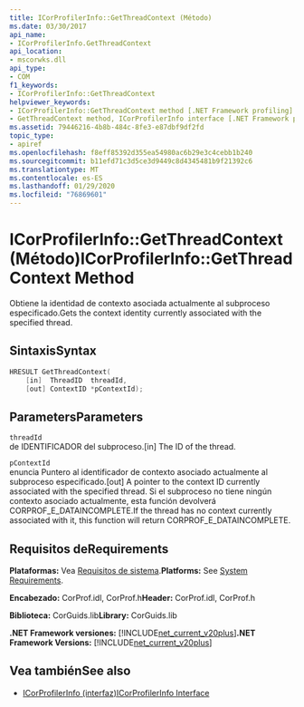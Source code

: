 ```yaml
---
title: ICorProfilerInfo::GetThreadContext (Método)
ms.date: 03/30/2017
api_name:
- ICorProfilerInfo.GetThreadContext
api_location:
- mscorwks.dll
api_type:
- COM
f1_keywords:
- ICorProfilerInfo::GetThreadContext
helpviewer_keywords:
- ICorProfilerInfo::GetThreadContext method [.NET Framework profiling]
- GetThreadContext method, ICorProfilerInfo interface [.NET Framework profiling]
ms.assetid: 79446216-4b8b-484c-8fe3-e87dbf9df2fd
topic_type:
- apiref
ms.openlocfilehash: f8eff85392d355ea54980ac6b29e3c4cebb1b240
ms.sourcegitcommit: b11efd71c3d5ce3d9449c8d4345481b9f21392c6
ms.translationtype: MT
ms.contentlocale: es-ES
ms.lasthandoff: 01/29/2020
ms.locfileid: "76869601"
---
```

# <a name="icorprofilerinfogetthreadcontext-method"></a><span data-ttu-id="3d577-102">ICorProfilerInfo::GetThreadContext (Método)</span><span class="sxs-lookup"><span data-stu-id="3d577-102">ICorProfilerInfo::GetThreadContext Method</span></span>
<span data-ttu-id="3d577-103">Obtiene la identidad de contexto asociada actualmente al subproceso especificado.</span><span class="sxs-lookup"><span data-stu-id="3d577-103">Gets the context identity currently associated with the specified thread.</span></span>  
  
## <a name="syntax"></a><span data-ttu-id="3d577-104">Sintaxis</span><span class="sxs-lookup"><span data-stu-id="3d577-104">Syntax</span></span>  
  
```cpp  
HRESULT GetThreadContext(  
    [in]  ThreadID  threadId,  
    [out] ContextID *pContextId);  
```  
  
## <a name="parameters"></a><span data-ttu-id="3d577-105">Parameters</span><span class="sxs-lookup"><span data-stu-id="3d577-105">Parameters</span></span>  
 `threadId`  
 <span data-ttu-id="3d577-106">de IDENTIFICADOR del subproceso.</span><span class="sxs-lookup"><span data-stu-id="3d577-106">[in] The ID of the thread.</span></span>  
  
 `pContextId`  
 <span data-ttu-id="3d577-107">enuncia Puntero al identificador de contexto asociado actualmente al subproceso especificado.</span><span class="sxs-lookup"><span data-stu-id="3d577-107">[out] A pointer to the context ID currently associated with the specified thread.</span></span> <span data-ttu-id="3d577-108">Si el subproceso no tiene ningún contexto asociado actualmente, esta función devolverá CORPROF_E_DATAINCOMPLETE.</span><span class="sxs-lookup"><span data-stu-id="3d577-108">If the thread has no context currently associated with it, this function will return CORPROF_E_DATAINCOMPLETE.</span></span>  
  
## <a name="requirements"></a><span data-ttu-id="3d577-109">Requisitos de</span><span class="sxs-lookup"><span data-stu-id="3d577-109">Requirements</span></span>  
 <span data-ttu-id="3d577-110">**Plataformas:** Vea [Requisitos de sistema](../../../../docs/framework/get-started/system-requirements.md).</span><span class="sxs-lookup"><span data-stu-id="3d577-110">**Platforms:** See [System Requirements](../../../../docs/framework/get-started/system-requirements.md).</span></span>  
  
 <span data-ttu-id="3d577-111">**Encabezado:** CorProf.idl, CorProf.h</span><span class="sxs-lookup"><span data-stu-id="3d577-111">**Header:** CorProf.idl, CorProf.h</span></span>  
  
 <span data-ttu-id="3d577-112">**Biblioteca:** CorGuids.lib</span><span class="sxs-lookup"><span data-stu-id="3d577-112">**Library:** CorGuids.lib</span></span>  
  
 <span data-ttu-id="3d577-113">**.NET Framework versiones:** [!INCLUDE[net_current_v20plus](../../../../includes/net-current-v20plus-md.md)]</span><span class="sxs-lookup"><span data-stu-id="3d577-113">**.NET Framework Versions:** [!INCLUDE[net_current_v20plus](../../../../includes/net-current-v20plus-md.md)]</span></span>  
  
## <a name="see-also"></a><span data-ttu-id="3d577-114">Vea también</span><span class="sxs-lookup"><span data-stu-id="3d577-114">See also</span></span>

- [<span data-ttu-id="3d577-115">ICorProfilerInfo (interfaz)</span><span class="sxs-lookup"><span data-stu-id="3d577-115">ICorProfilerInfo Interface</span></span>](icorprofilerinfo-interface.md)
